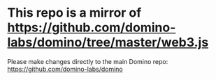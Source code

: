 # This repo is a mirror of https://github.com/domino-labs/domino/tree/master/web3.js

Please make changes directly to the main Domino repo: https://github.com/domino-labs/domino
